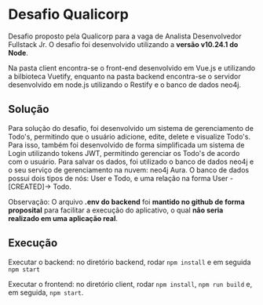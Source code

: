 # Desafio Qualicorp

Desafio proposto pela Qualicorp para a vaga de Analista Desenvolvedor Fullstack Jr.
O desafio foi desenvolvido utilizando a **versão v10.24.1 do Node**.

Na pasta client encontra-se o front-end desenvolvido em Vue.js e utilizando a bilbioteca Vuetify, enquanto na pasta backend encontra-se o servidor desenvolvido em node.js utilizando o Restify e o banco de dados neo4j.

## Solução

Para solução do desafio, foi desenvolvido um sistema de gerenciamento de Todo's, permitindo que o usuário adicione, edite, delete e visualize Todo's. Para isso, também foi desenvolvido de forma simplificada um sistema de Login utilizando tokens JWT, permitindo gerenciar os Todo's de acordo com o usuário. Para salvar os dados, foi utilizado o banco de dados neo4j e o seu serviço de gerenciamento na nuvem: neo4j Aura. O banco de dados possui dois tipos de nós: User e Todo, e uma relação na forma User -[CREATED]-> Todo.

Observação: O arquivo **.env do backend** foi **mantido no github de forma proposital** para facilitar a execução do aplicativo, o qual **não seria realizado em uma aplicação real**.

## Execução

Executar o backend: no diretório backend, rodar `npm install` e em seguida `npm start`

Executar o frontend: no diretório client, rodar `npm install`, `npm run build` e, em seguida, `npm start`.
